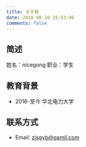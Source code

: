 ```yaml
---
title: 关于我
date: 2018-08-10 15:53:46
comments: false
---
```


## 简述
姓名：nicegong
职业：学生
## 教育背景
* 2016-至今 华北电力大学

## 联系方式
* Email: zjsgyb@gamil.com